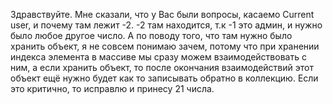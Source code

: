 Здравствуйте. Мне сказали, что у Вас были вопросы, касаемо Current user, и почему там лежит -2. -2 там находится, т.к -1 это админ, 
и нужно было любое другое число. А по поводу того, что там нужно было хранить объект,
я не совсем понимаю зачем, потому что при хранении индекса элемента в массиве мы сразу можем взаимодействовать с ним, 
а если хранить объект, то после окончания взаимодействий этот объект ещё нужно будет как то записывать обратно в коллекцию.
Если это критично, то исправлю и принесу 21 числа.
